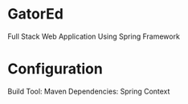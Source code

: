 # GatorEd
Full Stack Web Application Using Spring Framework

# Configuration
Build Tool: Maven
Dependencies: Spring Context

